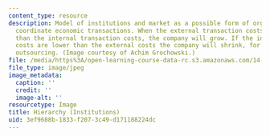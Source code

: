 ```yaml
---
content_type: resource
description: Model of institutions and market as a possible form of organization to
  coordinate economic transactions. When the external transaction costs are higher
  than the internal transaction costs, the company will grow. If the internal transaction
  costs are lower than the external costs the company will shrink, for example, by
  outsourcing. (Image courtesy of Achim Grochowski.)
file: /media/https%3A/open-learning-course-data-rc.s3.amazonaws.com/14-282-organizational-economics-spring-2009/3ef9688b1833f2073c49d171188224dc_chp_hierarchy.jpg
file_type: image/jpeg
image_metadata:
  caption: ''
  credit: ''
  image-alt: ''
resourcetype: Image
title: Hierarchy (Institutions)
uid: 3ef9688b-1833-f207-3c49-d171188224dc
---
```

